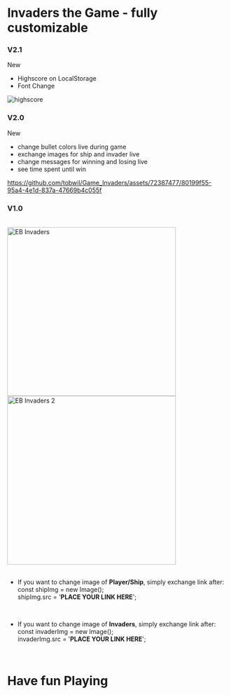 # Invaders the Game - fully customizable 
### V2.1
New
* Highscore on LocalStorage
* Font Change
  
![highscore](https://github.com/tobwil/Game_Invaders/assets/72387477/ce6d5879-5da7-479f-a6f4-c91993df66ce)

### V2.0
New
* change bullet colors live during game
* exchange images for ship and invader live
* change messages for winning and losing live
* see time spent until win
  
https://github.com/tobwil/Game_Invaders/assets/72387477/80199f55-95a4-4e1d-837a-47669b4c055f


### V1.0
<br>
<img width="385" alt="EB Invaders" src="https://github.com/tobwil/Game_Invaders/assets/72387477/9192b8a7-9c1f-44d7-9764-458bebb71f0b"> 
<img width="385" alt="EB Invaders 2" src="https://github.com/tobwil/Game_Invaders/assets/72387477/7c9115c7-1bed-4737-aa1e-9d0da0f2384e">

<br> 
<br>

* If you want to change image of **Player/Ship**, simply exchange link after: 
  <br>const shipImg = new Image();
  <br>shipImg.src = '**PLACE YOUR LINK HERE**';
<br>

* If you want to change image of **Invaders**, simply exchange link after: 
  <br>const invaderImg = new Image();
  <br>invaderImg.src = '**PLACE YOUR LINK HERE**';

  <br>

# Have fun Playing
